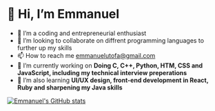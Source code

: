 # 👋 Hi, I’m Emmanuel

- 🌱 I’m a coding and entrepreneurial enthusiast
- 💞️ I’m looking to collaborate on diffrent programming languages to further up my skills
- 📫 How to reach me emmanuelutofa@gmail.com
- 🔭 I’m currently working on **Doing C, C++, Python, HTM, CSS and JavaScript, including my technical interview preperations**
 - 🌱 I’m also learning **UI/UX design, front-end development in React,  Ruby and sharpening my Java skills**

[![Emmanuel's GitHub stats](https://github-readme-stats.vercel.app/api?username=uno36)](https://github.com/uno36/github-readme-stats)

<!---
uno36/uno36 is a ✨ special ✨ repository because its `README.md` (this file) appears on your GitHub profile.
You can click the Preview link to take a look at your changes.
--->
